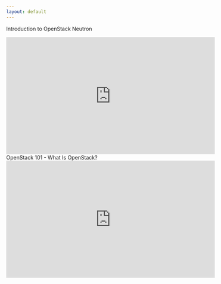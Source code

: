 ```yaml
---
layout: default
---
```


Introduction to OpenStack Neutron
<iframe width="560" height="315" src="https://www.youtube.com/embed/yqFpyubsYfE" frameborder="0" allowfullscreen></iframe>
OpenStack 101 - What Is OpenStack?
<iframe width="560" height="315" src="https://www.youtube.com/embed/Qz5gyDenqTI" frameborder="0" allowfullscreen></iframe>
